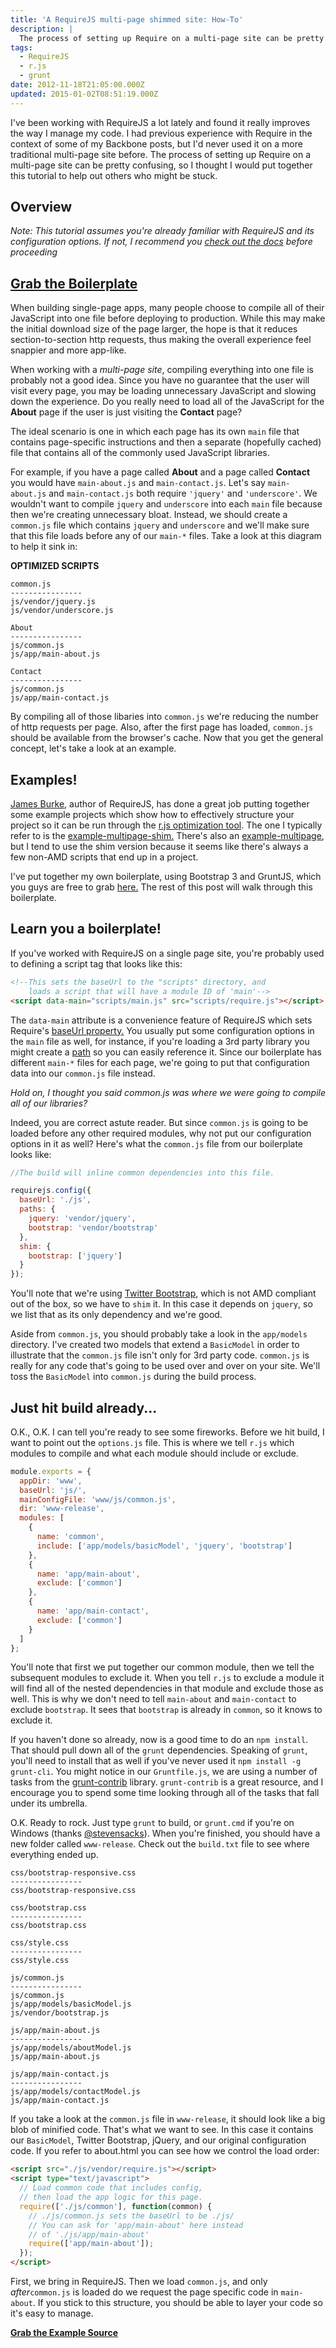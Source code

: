 ```yaml
---
title: 'A RequireJS multi-page shimmed site: How-To'
description: |
  The process of setting up Require on a multi-page site can be pretty confusing, so I thought I would put together this tutorial to help out others who might be stuck.
tags:
  - RequireJS
  - r.js
  - grunt
date: 2012-11-18T21:05:00.000Z
updated: 2015-01-02T08:51:19.000Z
---
```


I've been working with RequireJS a lot lately and found it really improves the way I manage my code. I had previous experience with Require in the context of some of my Backbone posts, but I'd never used it on a more traditional multi-page site before. The process of setting up Require on a multi-page site can be pretty confusing, so I thought I would put together this tutorial to help out others who might be stuck.

## Overview

_Note: This tutorial assumes you're already familiar with RequireJS and its configuration options. If not, I recommend you [check out the docs](http://requirejs.org/) before proceeding_

## [Grab the Boilerplate](https://github.com/robdodson/requirejs-multipage-shim-boilerplate)

When building single-page apps, many people choose to compile all of their JavaScript into one file before deploying to production. While this may make the initial download size of the page larger, the hope is that it reduces section-to-section http requests, thus making the overall experience feel snappier and more app-like.

When working with a _multi-page site_, compiling everything into one file is probably not a good idea. Since you have no guarantee that the user will visit every page, you may be loading unnecessary JavaScript and slowing down the experience. Do you really need to load all of the JavaScript for the **About** page if the user is just visiting the **Contact** page?

The ideal scenario is one in which each page has its own `main` file that contains page-specific instructions and then a separate (hopefully cached) file that contains all of the commonly used JavaScript libraries.

For example, if you have a page called **About** and a page called **Contact** you would have `main-about.js` and `main-contact.js`. Let's say `main-about.js` and `main-contact.js` both require `'jquery'` and `'underscore'`. We wouldn't want to compile `jquery` and `underscore` into each `main` file because then we're creating unnecessary bloat. Instead, we should create a `common.js` file which contains `jquery` and `underscore` and we'll make sure that this file loads before any of our `main-*` files. Take a look at this diagram to help it sink in:

**OPTIMIZED SCRIPTS**

```
common.js
----------------
js/vendor/jquery.js
js/vendor/underscore.js

About
----------------
js/common.js
js/app/main-about.js

Contact
----------------
js/common.js
js/app/main-contact.js
```

By compiling all of those libaries into `common.js` we're reducing the number of http requests per page. Also, after the first page has loaded, `common.js` should be available from the browser's cache. Now that you get the general concept, let's take a look at an example.

## Examples!

[James Burke](https://twitter.com/jrburke), author of RequireJS, has done a great job putting together some example projects which show how to effectively structure your project so it can be run through the [r.js optimization tool](http://requirejs.org/docs/optimization.html). The one I typically refer to is the [example-multipage-shim.](https://github.com/requirejs/example-multipage-shim) There's also an [example-multipage](https://github.com/requirejs/example-multipage), but I tend to use the shim version because it seems like there's always a few non-AMD scripts that end up in a project.

I've put together my own boilerplate, using Bootstrap 3 and GruntJS, which you guys are free to grab [here.](https://github.com/robdodson/requirejs-multipage-shim-tutorial) The rest of this post will walk through this boilerplate.

## Learn you a boilerplate!

If you've worked with RequireJS on a single page site, you're probably used to defining a script tag that looks like this:

```html
<!--This sets the baseUrl to the "scripts" directory, and
    loads a script that will have a module ID of 'main'-->
<script data-main="scripts/main.js" src="scripts/require.js"></script>
```

The `data-main` attribute is a convenience feature of RequireJS which sets Require's [baseUrl property.](http://requirejs.org/docs/api.html#config-baseUrl) You usually put some configuration options in the `main` file as well, for instance, if you're loading a 3rd party library you might create a [path](http://requirejs.org/docs/api.html#config-paths) so you can easily reference it. Since our boilerplate has different `main-*` files for each page, we're going to put that configuration data into our `common.js` file instead.

_Hold on, I thought you said common.js was where we were going to compile all of our libraries?_

Indeed, you are correct astute reader. But since `common.js` is going to be loaded before any other required modules, why not put our configuration options in it as well? Here's what the `common.js` file from our boilerplate looks like:

```js
//The build will inline common dependencies into this file.

requirejs.config({
  baseUrl: './js',
  paths: {
    jquery: 'vendor/jquery',
    bootstrap: 'vendor/bootstrap'
  },
  shim: {
    bootstrap: ['jquery']
  }
});
```

You'll note that we're using [Twitter Bootstrap](http://twitter.github.com/bootstrap/), which is not AMD compliant out of the box, so we have to `shim` it. In this case it depends on `jquery`, so we list that as its only dependency and we're good.

Aside from `common.js`, you should probably take a look in the `app/models` directory. I've created two models that extend a `BasicModel` in order to illustrate that the `common.js` file isn't only for 3rd party code. `common.js` is really for any code that's going to be used over and over on your site. We'll toss the `BasicModel` into `common.js` during the build process.

## Just hit build already...

O.K., O.K. I can tell you're ready to see some fireworks. Before we hit build, I want to point out the `options.js` file. This is where we tell `r.js` which modules to compile and what each module should include or exclude.

```js
module.exports = {
  appDir: 'www',
  baseUrl: 'js/',
  mainConfigFile: 'www/js/common.js',
  dir: 'www-release',
  modules: [
    {
      name: 'common',
      include: ['app/models/basicModel', 'jquery', 'bootstrap']
    },
    {
      name: 'app/main-about',
      exclude: ['common']
    },
    {
      name: 'app/main-contact',
      exclude: ['common']
    }
  ]
};
```

You'll note that first we put together our common module, then we tell the subsequent modules to exclude it. When you tell `r.js` to exclude a module it will find all of the nested dependencies in that module and exclude those as well. This is why we don't need to tell `main-about` and `main-contact` to exclude `bootstrap`. It sees that `bootstrap` is already in `common`, so it knows to exclude it.

If you haven't done so already, now is a good time to do an `npm install`. That should pull down all of the `grunt` dependencies. Speaking of `grunt`, you'll need to install that as well if you've never used it `npm install -g grunt-cli`. You might notice in our `Gruntfile.js`, we are using a number of tasks from the [grunt-contrib](https://github.com/gruntjs/grunt-contrib) library. `grunt-contrib` is a great resource, and I encourage you to spend some time looking through all of the tasks that fall under its umbrella.

O.K. Ready to rock. Just type `grunt` to build, or `grunt.cmd` if you're on Windows (thanks [@stevensacks](http://twitter.com/stevensacks)). When you're finished, you should have a new folder called `www-release`. Check out the `build.txt` file to see where everything ended up.

```
css/bootstrap-responsive.css
----------------
css/bootstrap-responsive.css

css/bootstrap.css
----------------
css/bootstrap.css

css/style.css
----------------
css/style.css

js/common.js
----------------
js/common.js
js/app/models/basicModel.js
js/vendor/bootstrap.js

js/app/main-about.js
----------------
js/app/models/aboutModel.js
js/app/main-about.js

js/app/main-contact.js
----------------
js/app/models/contactModel.js
js/app/main-contact.js
```

If you take a look at the `common.js` file in `www-release`, it should look like a big blob of minified code. That's what we want to see. In this case it contains our `BasicModel`, Twitter Bootstrap, jQuery, and our original configuration code. If you refer to about.html you can see how we control the load order:

```html
<script src="./js/vendor/require.js"></script>
<script type="text/javascript">
  // Load common code that includes config,
  // then load the app logic for this page.
  require(['./js/common'], function(common) {
    // ./js/common.js sets the baseUrl to be ./js/
    // You can ask for 'app/main-about' here instead
    // of './js/app/main-about'
    require(['app/main-about']);
  });
</script>
```

First, we bring in RequireJS. Then we load `common.js`, and only _after_`common.js` is loaded do we request the page specific code in `main-about`. If you stick to this structure, you should be able to layer your code so it's easy to manage.

**[Grab the Example Source](https://github.com/robdodson/requirejs-multipage-shim-tutorial)**
